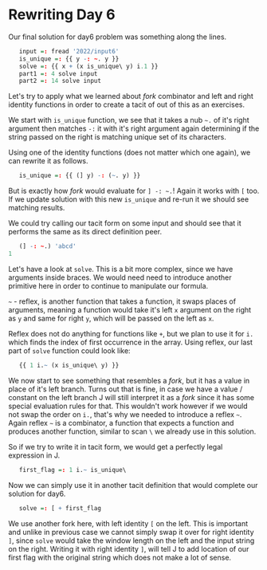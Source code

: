 # Rewriting Day 6

Our final solution for day6 problem was something along the lines.

```r
   input =: fread '2022/input6'
   is_unique =: {{ y -: ~. y }}
   solve =: {{ x + (x is_unique\ y) i.1 }}
   part1 =: 4 solve input
   part2 =: 14 solve input
```

Let's try to apply what we learned about *fork* combinator and left and right identity functions in order to create a tacit of out of this as an exercises.

We start with `is_unique` function, we see that it takes a nub `~.` of it's right argument then matches `-:` it with it's right argument again determining if the string passed on the right is matching unique set of its characters.

Using one of the identity functions (does not matter which one again), we can rewrite it as follows.

```r
   is_unique =: {{ (] y) -: (~. y) }}
```

But is exactly how *fork* would evaluate for `] -: ~.`! Again it works with `[` too. If we update solution with this new `is_unique` and re-run it we should see matching results.

We could try calling our tacit form on some input and should see that it performs the same as its direct definition peer.

```r
   (] -: ~.) 'abcd'
1
```

Let's have a look at `solve`. This is a bit more complex, since we have arguments inside braces. We would need need to introduce another primitive here in order to continue to manipulate our formula.

`~` - reflex, is another function that takes a function, it swaps places of arguments, meaning a function would take it's left `x` argument on the right as `y` and same for right `y`, which will be passed on the left as `x`.

Reflex does not do anything for functions like `+`, but we plan to use it for `i.` which finds the index of first occurrence in the array. Using reflex, our last part of `solve` function could look like:

```r
   {{ 1 i.~ (x is_unique\ y) }}
```

We now start to see something that resembles a *fork*, but it has a value in place of it's left branch. Turns out that is fine, in case we have a value / constant on the left branch J will still interpret it as a *fork* since it has some special evaluation rules for that. This wouldn't work however if we would not swap the order on `i.`, that's why we needed to introduce a reflex `~`. Again reflex `~` is a combinator, a function that expects a function and produces another function, similar to scan `\` we already use in this solution.

So if we try to write it in tacit form, we would get a perfectly legal expression in J.

```r
   first_flag =: 1 i.~ is_unique\
```

Now we can simply use it in another tacit definition that would complete our solution for day6.

```r
   solve =: [ + first_flag
```

We use another fork here, with left identity `[` on the left. This is important and unlike in previous case we cannot simply swap it over for right identity `]`, since `solve` would take the window length on the left and the input string on the right. Writing it with right identity `]`, will tell J to add location of our first flag with the original string which does not make a lot of sense.
